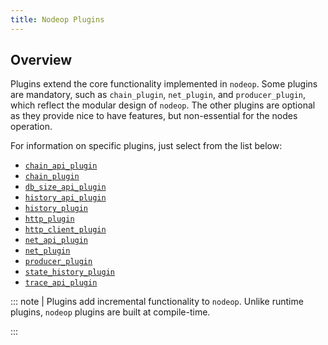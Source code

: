 ```yaml
---
title: Nodeop Plugins
---
```


## Overview

Plugins extend the core functionality implemented in `nodeop`. Some plugins are mandatory, such as `chain_plugin`, `net_plugin`, and `producer_plugin`, which reflect the modular design of `nodeop`. The other plugins are optional as they provide nice to have features, but non-essential for the nodes operation.

For information on specific plugins, just select from the list below:

* [`chain_api_plugin`](chain-api-plugin.md)
* [`chain_plugin`](chain-plugin.md)
* [`db_size_api_plugin`](db-size-api-plugin.md)
* [`history_api_plugin`](history-api-plugin.md)
* [`history_plugin`](history-plugin.md)
* [`http_plugin`](http-plugin.md)
* [`http_client_plugin`](http-client-plugin.md)
* [`net_api_plugin`](net-api-plugin.md)
* [`net_plugin`](net-plugin.md)
* [`producer_plugin`](producer-plugin.md)
* [`state_history_plugin`](state-history-plugin.md)
* [`trace_api_plugin`](trace-api-plugin.md)

::: note
| Plugins add incremental functionality to `nodeop`. Unlike runtime plugins, `nodeop` plugins are built at compile-time.

:::
